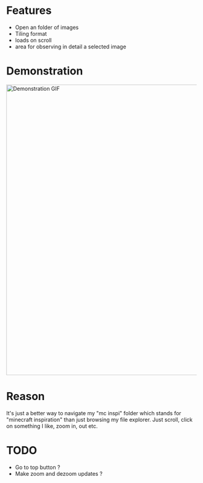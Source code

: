 # Features

* Open an folder of images
* Tiling format
* loads on scroll
* area for observing in detail a selected image

# Demonstration

<img width="1024" height="768" src="./example.gif" alt="Demonstration GIF">


# Reason

It's just a better way to navigate my "mc inspi" folder which stands for 
"minecraft inspiration" than just browsing my file explorer.
Just scroll, click on something I like, zoom in, out etc.

# TODO

* Go to top button ?
* Make zoom and dezoom updates ?

